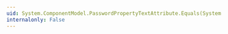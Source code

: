 ```yaml
---
uid: System.ComponentModel.PasswordPropertyTextAttribute.Equals(System.Object)
internalonly: False
---
```

